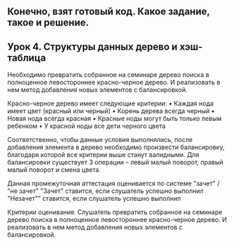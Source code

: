 ## Конечно, взят готовый код. Какое задание, такое и решение.

## Урок 4. Структуры данных дерево и хэш-таблица

Необходимо превратить собранное на семинаре дерево поиска в полноценное левостороннее красно-черное дерево. 
И реализовать в нем метод добавления новых элементов с балансировкой.

Красно-черное дерево имеет следующие критерии:
• Каждая нода имеет цвет (красный или черный)
• Корень дерева всегда черный
• Новая нода всегда красная
• Красные ноды могут быть только левым ребенком
• У краcной ноды все дети черного цвета

Соответственно, чтобы данные условия выполнялись, после добавления элемента в дерево необходимо произвести балансировку, 
благодаря которой все критерии выше станут валидными. 
Для балансировки существует 3 операции – левый малый поворот, правый малый поворот и смена цвета.

Данная промежуточная аттестация оценивается по системе "зачет" / "не зачет"
"Зачет" ставится, если слушатель успешно выполнил
"Незачет"" ставится, если слушатель успешно выполнил

Критерии оценивания:
Слушатель превратить собранное на семинаре дерево поиска в полноценное левостороннее красно-черное дерево. 
И реализовать в нем метод добавления новых элементов с балансировкой.

